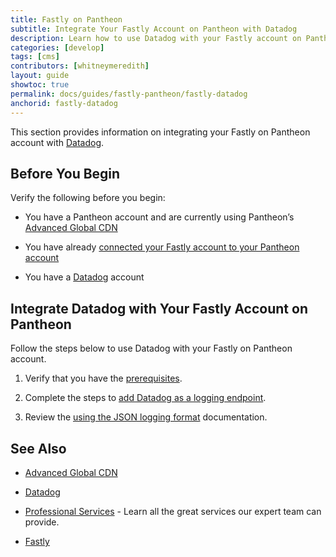 ```yaml
---
title: Fastly on Pantheon
subtitle: Integrate Your Fastly Account on Pantheon with Datadog
description: Learn how to use Datadog with your Fastly account on Pantheon.
categories: [develop]
tags: [cms]
contributors: [whitneymeredith]
layout: guide
showtoc: true
permalink: docs/guides/fastly-pantheon/fastly-datadog
anchorid: fastly-datadog
---
```


This section provides information on integrating your Fastly on Pantheon account with [Datadog](https://www.datadoghq.com/).

## Before You Begin

Verify the following before you begin:

- You have a Pantheon account and are currently using Pantheon’s [Advanced Global CDN](/guides/professional-services/advanced-global-cdn)

- You have already [connected your Fastly account to your Pantheon account](/guides/fastly-pantheon/connect-fastly)

-  You have a [Datadog](https://www.datadoghq.com/) account

## Integrate Datadog with Your Fastly Account on Pantheon

Follow the steps below to use Datadog with your Fastly on Pantheon account.

1. Verify that you have the [prerequisites](https://docs.fastly.com/en/guides/log-streaming-datadog#prerequisites).

1. Complete the steps to [add Datadog as a logging endpoint](https://docs.fastly.com/en/guides/log-streaming-datadog#adding-datadog-as-a-logging-endpoint).

1. Review the [using the JSON logging format](https://docs.fastly.com/en/guides/log-streaming-datadog#using-the-json-logging-format) documentation.

## See Also

- [Advanced Global CDN](/guides/professional-services/advanced-global-cdn)

- [Datadog](https://www.datadoghq.com/)

- [Professional Services](/guides/professional-services) - Learn all the great services our expert team can provide.

- [Fastly](https://explore.fastly.com)
